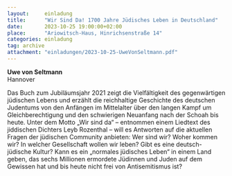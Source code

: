 ```yaml
---
layout:     einladung
title:      "Wir Sind Da! 1700 Jahre Jüdisches Leben in Deutschland"
date:       2023-10-25 19:00:00+02:00
place:      "Ariowitsch-Haus, Hinrichsenstraße 14"
categories: einladung
tag: archive
attachment: "einladungen/2023-10-25-UweVonSeltmann.pdf"
---
```


**Uwe von Seltmann**
<br>
Hannover

Das Buch zum Jubiläumsjahr 2021 zeigt die Vielfältigkeit des gegenwärtigen jüdischen Lebens und erzählt die reichhaltige Geschichte des deutschen Judentums von den Anfängen im Mittelalter über den langen Kampf um Gleichberechtigung und den schwierigen Neuanfang nach der Schoah bis heute. Unter dem Motto „Wir sind da“ – entnommen einem Liedtext des jiddischen Dichters Leyb Rozenthal – will es Antworten auf die aktuellen Fragen der jüdischen Community anbieten: Wer sind wir? Woher kommen wir? In welcher Gesellschaft wollen wir leben? Gibt es eine deutsch-jüdische Kultur? Kann es ein „normales jüdisches Leben“ in einem Land geben, das sechs Millionen ermordete Jüdinnen und Juden auf dem Gewissen hat und bis heute nicht frei von Antisemitismus ist?
